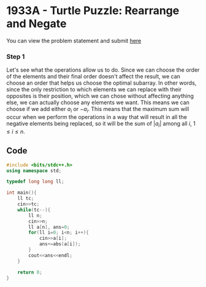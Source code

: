 # 1933A - Turtle Puzzle: Rearrange and Negate
You can view the problem statement and submit [here](https://codeforces.com/contest/1933/problem/A)

### Step 1
Let's see what the operations allow us to do. Since we can choose the order of the elements and their final order doesn't affect the result, we can choose an order that helps us choose the optimal subarray. In other words, since the only restriction to which elements we can replace with their opposites is their position, which we can chose without affecting anything else, we can actually choose any elements we want. This means we can choose if we add either $a$<sub>$i$</sub> or $-a$<sub>$i$</sub>.
This means that the maximum sum will occur when we perform the operations in a way that will result in all the negative elements being replaced, so it will be the sum of $|a$<sub>$i$</sub>$|$ among all $i$, $1 \leq i \leq n$.

## Code
```cpp
#include <bits/stdc++.h>
using namespace std;

typedef long long ll;

int main(){
    ll tc;
    cin>>tc;
    while(tc--){
        ll n;
        cin>>n;
        ll a[n], ans=0;
        for(ll i=0; i<n; i++){
            cin>>a[i];
            ans+=abs(a[i]);
        }
        cout<<ans<<endl;
    }

    return 0;
}
```
